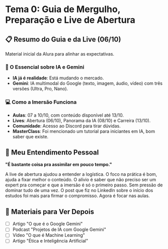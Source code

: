 # Tema 0: Guia de Mergulho, Preparação e Live de Abertura

## 📋 Resumo do Guia e da Live (06/10)

Material inicial da Alura para alinhar as expectativas.

### 🤿 O Essencial sobre IA e Gemini
* **IA já é realidade**: Está mudando o mercado.
* **Gemini**: IA multimodal do Google (texto, imagem, áudio, vídeo) com três versões (Ultra, Pro, Nano).

### 💻 Como a Imersão Funciona
* **Aulas**: 07 a 10/10, com conteúdo disponível até 13/10.
* **Lives**: Abertura (06/10), Panorama da IA (08/10) e Carreira (13/10).
* **Comunidade**: Acesso ao Discord para tirar dúvidas.
* **MasterClass**: Foi mencionado um tutorial para iniciantes em IA, bom saber que existe.

## 💭 Meu Entendimento Pessoal

**"É bastante coisa pra assimilar em pouco tempo."**

A live de abertura ajudou a entender a logística. O foco na prática é bom, ajuda a fixar melhor o conteúdo. O alívio é saber que não preciso ser um expert pra começar e que a imersão é só o primeiro passo. Sem pressão de dominar tudo de uma vez. O post que fiz no LinkedIn sobre o início dos estudos foi mais para firmar o compromisso. Agora é focar nas aulas.

## 🔗 Materiais para Ver Depois

* [ ] Artigo "O que é o Google Gemini"
* [ ] Podcast "Projetos de IA com Google Gemini"
* [ ] Vídeo "O que é Machine Learning"
* [ ] Artigo "Ética e Inteligência Artificial"